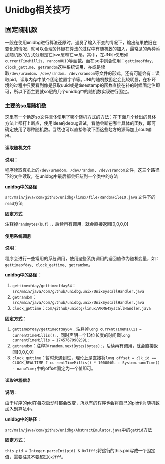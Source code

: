 # Unidbg相关技巧

## 固定随机数

​	一般在使用unidbg进行算法还原时，遇见了输入不变的情况下，输出结果依旧在变化的情况，就可以合理的怀疑在算法的过程中有随机数的加入，最常见的两种添加随机数的方式分别是在java层和在so层。其中，在JNI中使用如`currentTimeMillis`、`randomUUID`等函数，而在so中则会使用：`gettimeofday`、`clock_gettime`、`getrandom`这种系统调用，亦或是读取`/dev/urandom`、`/dev/random`、`/dev/srandom`等文件的形式。还有可能会有：读取pid，读取内存中某个固定位置字节等。JNI的随机数固定会比较明显，在补环境的过程中只要看到像是获取uuid或是timestamp的函数直接在补的时候固定住即可，所以下面主要就so层的几个unidbg中的随机数实现进行固定。

### 主要的so层随机数

​	这里有一个确定so文件具体使用了哪个随机方式的方法：在下面几个给出的具体方法上都打上断点，使用idea的debug调试，看他会断在哪个具体的函数，即可确定使用了哪种随机数。当然也可以直接修改下面这些地方的源码加上sout输出。

#### **读取随机文件**

**说明：**

​	程序读取真机上的`/dev/urandom`、`/dev/random`、`/dev/srandom`文件，这三个路径下的文件读取，在unidbg中最后都会归结到一个类中的方法

**unidbg中的路径**

​	`src/main/java/com/github/unidbg/linux/file/RandomFileIO.java` 文件下的`read`方法

**固定方式**

​	注释掉`randBytes(buf);`，后续再有调用，就会直接返回[0,0,0,0]

#### 使用系统调用

**说明**：

​	程序会进行一些常用的系统调用，使用这些系统调用的返回值作为随机变量，如：`gettimeofday`、`clock_gettime`、`getrandom`。

**unidbg中的路径**：

1. `gettimeofday/gettimeofday64`：`src/main/java/com/github/unidbg/unix/UnixSyscallHandler.java`
2. `getrandom`：`src/main/java/com/github/unidbg/unix/UnixSyscallHandler.java`
3. `clock_gettime`：`com/github/unidbg/linux/ARM64SyscallHandler.java`

**固定方式**：

1. `gettimeofday/gettimeofday64`：注释掉`long currentTimeMillis = currentTimeMillis();`，同时声明一个13位长度的时间戳`long currentTimeMillis = 1745767990239L;`
2. `getrandom`：注释掉`random.nextBytes(bytes);`，后续再有调用，就会直接返回[0,0,0,0]
3. `clock_gettime`：暂时未遇到过，理论上是直接将`long offset = clk_id == CLOCK_REALTIME ? currentTimeMillis() * 1000000L : System.nanoTime() - nanoTime;`中的offset固定为一个值即可。

#### 读取进程信息

**说明**：

​	由于程序的pid在每次启动时都会改变，所以有的程序也会将自己的pid作为随机数加入到算法中。

**unidbg中的路径**：

​	`src/main/java/com/github/unidbg/AbstractEmulator.java`中的`getPid`方法

**固定方式**：

​	`this.pid = Integer.parseInt(pid) & 0x7fff;`将这行的this.pid写成一个固定值，需要注意不要超过`0x7fff`。

